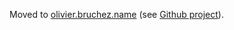 Moved to [olivier.bruchez.name](http://olivier.bruchez.name/) (see [Github project](https://github.com/obruchez/olivier-bruchez-name)).